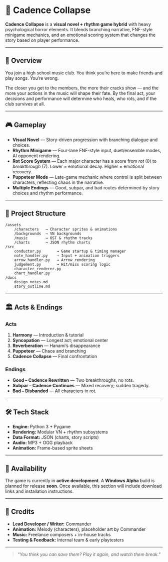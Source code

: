 # 🎵 Cadence Collapse

**Cadence Collapse** is a **visual novel + rhythm game hybrid** with heavy psychological horror elements.
It blends branching narrative, FNF-style minigame mechanics, and an emotional scoring system that changes the story based on player performance.

---

## 📖 Overview

You join a high school music club.
You think you’re here to make friends and play songs.
You’re wrong.

The closer you get to the members, the more their cracks show — and the more your actions in the music will shape their fate.
By the final act, your decisions and performance will determine who heals, who rots, and if the club survives at all.

---

## 🎮 Gameplay

* **Visual Novel** — Story-driven progression with branching dialogue and choices.
* **Rhythm Minigame** — Four-lane FNF-style input, duet/ensemble modes, AI opponent rendering.
* **Rot Score System** — Each major character has a score from *rot* (0) to *breakthrough* (7).
  Lower = emotional decay. Higher = emotional recovery.
* **Puppeteer Mode** — Late-game mechanic where control is split between characters, reflecting chaos in the narrative.
* **Multiple Endings** — Good, subpar, and bad routes determined by story choices and rhythm performance.

---

## 📂 Project Structure

```
/assets
    /characters   → Character sprites & animations
    /backgrounds  → VN backgrounds
    /music        → OST & rhythm tracks
    /charts       → JSON rhythm charts
/src
    conductor.py       → Game startup & timing manager
    note_handler.py    → Input + animation triggers
    arrow_handler.py   → Arrow rendering
    judgement.py       → Hit/miss scoring logic
    character_renderer.py
    chart_handler.py
/docs
    design_notes.md
    story_outline.md
```

---

## 🏛 Acts & Endings

### Acts

1. **Harmony** — Introduction & tutorial
2. **Syncopation** — Longest act; emotional center
3. **Reverberation** — Hanami’s disappearance
4. **Puppeteer** — Chaos and branching
5. **Cadence Collapse** — Final confrontation

### Endings

* **Good – Cadence Rewritten** — Two breakthroughs, no rots.
* **Subpar – Cadence Continues** — Mixed recovery; sudden tragedy.
* **Bad – Disbanded** — All characters in rot.

---

## 🛠 Tech Stack

* **Engine:** Python 3 + Pygame
* **Rendering:** Modular VN + rhythm subsystems
* **Data Format:** JSON (charts, story scripts)
* **Audio:** MP3 + OGG playback
* **Animation:** Frame-based sprite sheets

---

## 🚀 Availability

The game is currently in **active development**.
A **Windows Alpha** build is planned for release **soon**.
Once available, this section will include download links and installation instructions.

---

## 👥 Credits

* **Lead Developer / Writer:** Commander
* **Animation:** Melody (characters), placeholder art by Commander
* **Music:** Freelance composers + in-house tracks
* **Testing & Feedback:** Internal team & early playtesters

---

> *"You think you can save them?*
> *Play it again, and watch them break."*